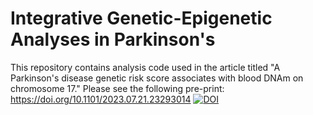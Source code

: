 # Integrative Genetic-Epigenetic Analyses in Parkinson's
This repository contains analysis code used in the article titled "A Parkinson's disease genetic risk score associates with blood DNAm on chromosome 17." Please see the following pre-print: https://doi.org/10.1101/2023.07.21.23293014
[![DOI](https://zenodo.org/badge/337883945.svg)](https://zenodo.org/badge/latestdoi/337883945)
